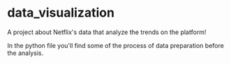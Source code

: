 # data_visualization
A project about Netflix's data that analyze the trends on the platform!

In the python file you'll find some of the process of data preparation before the analysis.
